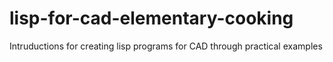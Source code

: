 # lisp-for-cad-elementary-cooking
Intruductions for creating lisp programs for CAD through practical examples
